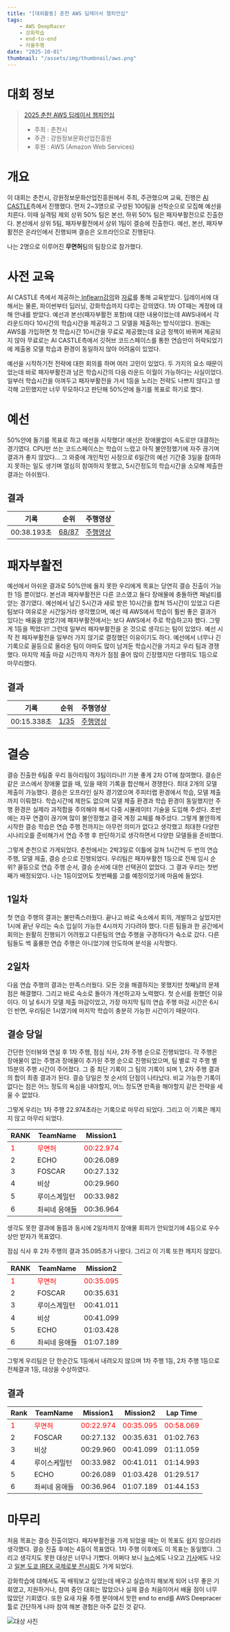 ```yaml
---
title: "[대외활동] 춘천 AWS 딥레이서 챔피언십"
tags:
    - AWS DeepRacer
    - 강화학습
    - end-to-end
    - 자율주행
date: "2025-10-01"
thumbnail: "/assets/img/thumbnail/aws.png"
---
```


# 대회 정보
> [2025 춘천 AWS 딥레이서 챔피언십](https://chuncheon-deepracer.ai-castle.com/2025/)
> - 주최 : 춘천시
> - 주관 : 강원정보문화산업진흥원
> - 후원 : AWS (Amazon Web Services)

# 개요
이 대회는 춘천시, 강원정보문화산업진흥원에서 주최, 주관했으며 교육, 진행은 [AI CASTLE](https://aicastle.com/)측에서 진행했다.
먼저 2~3명으로 구성된 100팀을 선착순으로 모집해 예선을 치른다.
이때 실격팀 제외 상위 50% 팀은 본선, 하위 50% 팀은 패자부활전으로 진출한다.
본선에서 상위 5팀, 패자부활전에서 상위 1팀이 결승에 진출한다.
예선, 본선, 패자부활전은 온라인에서 진행되며 결승은 오프라인으로 진행된다.

나는 2명으로 이루어진 **무면허**팀의 팀장으로 참가했다.


# 사전 교육
AI CASTLE 측에서 제공하는[ Inflearn강의](https://www.inflearn.com/course/aws-deepracer-%EC%9D%B8%EA%B3%B5%EC%A7%80%EB%8A%A5-%EC%9E%90%EC%9C%A8%EC%A3%BC%ED%96%89/dashboard)와 [자료](https://aws-deepracer-ko.aicastle.school/intro.html)를 통해 교육받았다. 딥레이서에 대해서는 물론, 파이썬부터 딥러닝, 강화학습까지 다루는 강의였다.
1차 OT때는 계정에 대해 안내를 받았다. 예선과 본선(패자부활전 포함)에 대한 내용이었는데 AWS내에서 각 라운드마다 10시간의 학습시간을 제공하고 그 모델을 제출하는 방식이었다.
원래는 AWS를 가입하면 첫 학습시간 10시간을 무료로 제공했는데 요금 정책이 바뀌며 제공되지 않아 무료로는 AI CASTLE측에서 깃허브 코드스페이스를 통한 연습만이 허락되었기에 제출용 모델 학습과 환경이 동일하지 않아 어려움이 있었다.

예선을 시작하기전 전략에 대한 회의를 하며 여러 고민이 있었다. 두 가지의 요소 때문이었는데 바로 패자부활전과 남은 학습시간의 다음 라운드 이월이 가능하다는 사실이었다. 
일부러 학습시간을 아껴두고 패자부활전을 가서 1등을 노리는 전략도 나쁘지 않다고 생각해 고민했지만 너무 무모하다고 판단해 50%안에 들기를 목표로 하기로 했다.


# 예선
50%안에 들기를 목표로 하고 예선을 시작했다!
예선은 장애물없이 속도로만 대결하는 경기였다.
CPU만 쓰는 코드스페이스는 학습이 느렸고 아직 불안정했기에 자주 끊기며 결과가 좋지 않았다... 그 와중에 개인적인 사정으로 6일간의 예선 기간중 3일을 참여하지 못하는 일도 생기며 열심히 참여하지 못했고, 5시간정도의 학습시간을 소모해 제출한 결과는 아쉬웠다.
## 결과

|기록|순위|주행영상|
|-|-|-|
|00:38.193초|[68/87](https://chuncheon-deepracer.ai-castle.com/2025/leaderboard/round1.html)|[주행영상](https://pub-f629167621be47f8b772de6b0fbbe30b.r2.dev/chucheon-deepracer/2025/round1/068.mp4)|


# 패자부활전
예선에서 아쉬운 결과로 50%안에 들지 못한 우리에게 목표는 당연히 결승 진출이 가능한 1등 뿐이었다.
본선과 패자부활전은 다른 코스였고 둘다 장애물에 충돌하면 패널티를 얻는 경기였다.
예선에서 남긴 5시간과 새로 받은 10시간을 합쳐 15시간이 있었고 다른 팀보다 여유로운 시간일거라 생각했으며, 예선 때 AWS에서 학습이 훨씬 좋은 결과가 있다는 배움을 얻었기에 패자부활전에서는 보다 AWS에서 주로 학습하고자 했다.
그렇게 1등을 찍었다!! 그런데 일부러 패자부활전을 온 것으로 생각드는 팀이 있었다. 예선 시작 전 패자부활전을 일부러 가지 않기로 결정했던 이유이기도 하다. 예선에서 너무나 긴 기록으로 꼴등으로 올라온 팀이 아마도 많이 남겨둔 학습시간을 가지고 우리 팀과 경쟁했다. 마지막 제출 마감 시간까지 격차가 점점 줄어 많이 긴장했지만 다행히도 1등으로 마무리했다.
## 결과

|기록|순위|주행영상|
|-|-|-|
|00:15.338초|[1/35](https://chuncheon-deepracer.ai-castle.com/2025/leaderboard/round2b.html)|[주행영상](https://pub-f629167621be47f8b772de6b0fbbe30b.r2.dev/chucheon-deepracer/2025/round2b/001.mp4)|


# 결승
결승 진출한 6팀중 우리 동아리팀이 3팀이라니!! 기분 좋게 2차 OT에 참여했다.
결승은 같은 코스에서 장애물 없을 때, 있을 때의 기록을 합산해서 경쟁한다. 최대 2개의 모델 제출이 가능했다.
결승은 오프라인 실차 경기였으며 주피터랩 환경에서 학습, 모델 제출까지 이뤄졌다. 학습시간에 제한도 없으며 모델 제출 환경과 학습 환경이 동일했지만 주행 환경은 실제라 과적합을 주의해야 해서 다중 시뮬레이터 기술을 도입해 주셨다.
초반에는 자꾸 연결이 끊기며 많이 불안정했고 결국 계정 교체를 해주셨다. 그렇게 불안하게 시작한 결승 학습은 연습 주행 전까지는 아무런 의미가 없다고 생각했고 최대한 다양한 시나리오를 준비해가서 연습 주행 후 판단하기로 생각하면서 다양한 모델들을 준비했다.

그렇게 춘천으로 가게되었다.
춘천에서는 2박3일로 이틀에 걸쳐 1시간씩 두 번의 연습 주행, 모델 제출, 결승 순으로 진행되었다. 우리팀은 패자부활전 1등으로 전체 임시 순위? 꼴등으로 연습 주행 순서, 결승 순서에 대한 선택권이 없었다. 그 결과 우리는 첫번째가 배정되었다. 나는 1등이었어도 첫번째를 고를 예정이었기에 마음에 들었다.

## 1일차
첫 연습 주행의 결과는 불만족스러웠다. 끝나고 바로 숙소에서 회의, 개발하고 싶었지만 1시에 끝난 우리는 숙소 입실이 가능한 4시까지 기다려야 했다. 다른 팀들과 한 공간에서 회의는 원활히 진행되기 어려웠고 다른팀의 연습 주행을 구경하다가 숙소로 갔다. 다른 팀들도 썩 훌륭한 연습 주행은 아니었기에 안도하며 분석을 시작했다.

## 2일차
다음 연습 주행의 결과는 만족스러웠다. 모든 것을 해결하지는 못했지만 첫째날의 문제점은 해결했다. 그리고 바로 숙소로 돌아가 개선하고자 노력했다. 첫 순서를 원했던 이유이다. 이 날 6시가 모델 제출 마감이었고, 가장 마지막 팀의 연습 주행 마감 시간은 6시인 반면, 우리팀은 1시였기에 마지막 학습이 충분히 가능한 시간이기 때문이다.

## 결승 당일
간단한 인터뷰와 연설 후 1차 주행, 점심 식사, 2차 주행 순으로 진행되었다.
각 주행은 장애물이 없는 주행과 장애물이 추가된 주행 순으로 진행되었으며, 팀 별로 각 주행 별 15분의 주행 시간이 주어졌다.  그 중 최단 기록이 그 팀의 기록이 되며 1, 2차 주행 결과의 합이 최종 결과가 된다.
결승 당일은 첫 순서의 단점이 나타났다. 비교 가능한 기록이 없다는 점은 어느 정도의 욕심을 내야할지, 어느 정도면 만족을 해야할지 같은 전략을 세울 수 없었다.

그렇게 우리는 1차 주행 22.974초라는 기록으로 마무리 되었다. 그리고 이 기록은 깨지지 않고 마무리 되었다.

|RANK|TeamName|Mission1|
|-|-|-|
|<span style="color:red">1</span>|<span style="color:red">무면허</span>|<span style="color:red">00:22.974</span>|
|2|ECHO|00:26.089|
|3|FOSCAR|00:27.132|
|4|비상|00:29.960|
|5|루이스계밀턴|00:33.982|
|6|좌씨네 응애들|00:36.964|

생각도 못한 결과에 들뜸과 동시에 2일차까지 장애물 회피가 안되었기에 4등으로 우수상만 받자가 목표였다.

점심 식사 후 2차 주행의 결과 35.095초가 나왔다. 그리고 이 기록 또한 깨지지 않았다.

|RANK|TeamName|Mission2|
|-|-|-|
|<span style="color:red">1</span>|<span style="color:red">무면허</span>|<span style="color:red">00:35.095</span>|
|2|FOSCAR|00:35.631|
|3|루이스계밀턴|00:41.011|
|4|비상|00:41.099|
|5|ECHO|01:03.428|
|6|좌씨네 응애들|01:07.189|

그렇게 우리팀은 단 한순간도 1등에서 내려오지 않으며 1차 주행 1등, 2차 주행 1등으로 전체결과 1등, 대상을 수상하였다.

## 결과

| Rank | TeamName       | Mission1  | Mission2  | Lap Time  |
|------|----------------|-----------|-----------|-----------|
| <span style="color:red">1</span> | <span style="color:red">무면허</span> | <span style="color:red">00:22.974</span> | <span style="color:red">00:35.095</span> | <span style="color:red">00:58.069</span> |
| 2    | FOSCAR         | 00:27.132 | 00:35.631 | 01:02.763 |
| 3    | 비상           | 00:29.960 | 00:41.099 | 01:11.059 |
| 4    | 루이스케밀턴   | 00:33.982 | 00:41.011 | 01:14.993 |
| 5    | ECHO           | 00:26.089 | 01:03.428 | 01:29.517 |
| 6    | 좌씨네 응애들  | 00:36.964 | 01:07.189 | 01:44.153 |

# 마무리
처음 목표는 결승 진출이었다. 패자부활전을 가게 되었을 때는 이 목표도 쉽지 않으리라 생각했다.
결승 진출 후에는 4등이 목표였다. 1차 주행 이후에도 이 목표는 동일했다.
그리고 생각지도 못한 대상은 너무나 기뻤다.
어쩌다 보니 [뉴스](https://news.kbs.co.kr/news/pc/view/view.do?ncd=8369683)에도 나오고 [기사](https://www.sportsseoul.com/news/read/1550254)에도 나오고 [일본 도쿄 IREX 국제로봇 전시회](https://myfair.co/exhibition/96490)도 가게 되었다.

강화학습에 대해서도 꼭 배워보고 싶었는데 배우고 실습까지 해보게 되어 너무 좋은 기회였고, 지원하거나, 참여 중인 대회는 많았으나 실제 결승 처음이어서 배울 점이 너무 많았던 기회였다.
또한 요새 자율 주행 분야에서 핫한 end to end를 AWS Deepracer툴로 간단하게 나마 참여 해본 경험은 아주 값진 것 같다.

![대상 사진](https://i.imgur.com/ipPylVX.png)